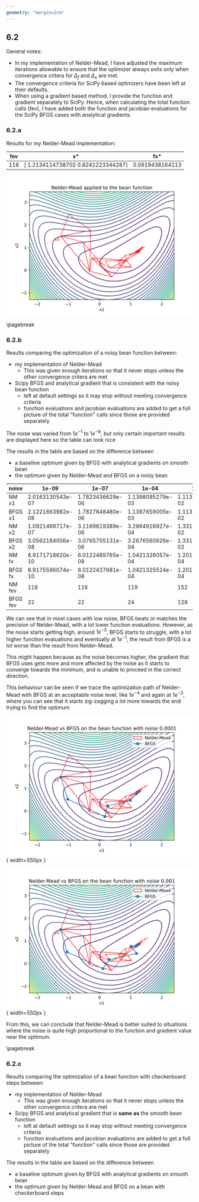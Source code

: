 ```yaml
---
geometry: "margin=2cm"
---
```


## 6.2

General notes:

- In my implementation of Nelder-Mead, I have adjusted the maximum iterations allowable to ensure that the optimizer always exits only when convergence critera for $\Delta_f$ and $\Delta_x$ are met.
- The convergence criteria for SciPy based optimizers have been left at their defaults.
- When using a gradient based method, I provide the function and gradient separately to SciPy. Hence, when calculating the total function calls (fev), I have added both the function and jacobian evaluations for the SciPy BFGS cases with analytical gradients.

### 6.2.a

Results for my Nelder-Mead implementation:

| fev | x\*                                | fx\*            |
| --- | ---------------------------------- | --------------- |
| 118 | [ 1.2134114738702 0.8241223344287] | 0.0919438164113 |

![Optimization path for Nelder-Mead on the Bean function](6.2.a.svg "6.2.a")

\pagebreak

### 6.2.b

Results comparing the optimization of a noisy bean function between:

- my implementation of Nelder-Mead
  - This was given enough iterations so that it never stops unless the other convergence critera are met
- Scipy BFGS and analytical gradient that is consistent with the noisy bean function
  - left at default settings so it may stop without meeting convergence criteria
  - function evaluations and jacobian evaluations are added to get a full picture of the total "function" calls since those are provided separately

The noise was varied from $1e^{-1}$ to $1e^{-9}$, but only certain important results are displayed here so the table can look nice

The results in the table are based on the difference between

- a baseline optimum given by BFGS with analytical gradients on smooth bean
- the optimum given by Nelder-Mead and BFGS on a noisy bean

| noise    | 1e-09            | 1e-07            | 1e-04            | 1e-03            | 1e-01            |
| -------- | ---------------- | ---------------- | ---------------- | ---------------- | ---------------- |
| NM x1    | 2.0163130543e-07 | 1.7823436629e-06 | 1.1398095279e-03 | 1.1137357362e-02 | 1.4233977454e-01 |
| BFGS x1  | 2.1221663982e-08 | 1.7827848480e-06 | 1.1387659005e-03 | 1.1137250698e-02 | 3.0250005917e-01 |
| NM x2    | 1.0921469717e-07 | 3.1169619389e-06 | 3.2864916927e-04 | 1.3311632814e-02 | 2.1351179809e-01 |
| BFGS x2  | 3.0562184006e-08 | 3.0765705131e-06 | 3.2676560626e-04 | 1.3310648521e-02 | 4.3373146544e-01 |
| NM fx    | 8.9171718620e-10 | 6.0122489765e-08 | 1.0421326057e-04 | 1.2019839886e-04 | 3.4746256407e-02 |
| BFGS fx  | 8.9175596074e-10 | 6.0122437681e-08 | 1.0421325524e-04 | 1.2019881706e-04 | 1.2929027499e-01 |
| NM fev   | 118              | 116              | 119              | 152              | 165              |
| BFGS fev | 22               | 22               | 24               | 128              | 260              |

We can see that in most cases with low noise, BFGS beats or matches the precision of Nelder-Mead, with a lot lower function evaluations. However, as the noise starts getting high, around $1e^{-3}$, BFGS starts to struggle, with a lot higher function evaluations and eventually at $1e^{-1}$, the result from BFGS is a lot worse than the result from Nelder-Mead.

This might happen because as the noise becomes higher, the gradient that BFGS uses gets more and more affected by the noise as it starts to converge towards the minimum, and is unable to proceed in the correct direction.

This behaviour can be seen if we trace the optimization path of Nelder-Mead with BFGS at an acceptable noise level, like $1e^{-4}$ and again at $1e^{-3}$, where you can see that it starts zig-zagging a lot more towards the end trying to find the optimum

![Noise of 1e-4](6.2.b.4.svg "6.2.b.4"){ width=550px }

![Noise of 1e-3](6.2.b.3.svg "6.2.b.3"){ width=550px }

From this, we can conclude that Nelder-Mead is better suited to situations where the noise is quite high proportional to the function and gradient value near the optimum.

\pagebreak

### 6.2.c

Results comparing the optimization of a bean function with checkerboard steps between:

- my implementation of Nelder-Mead
  - This was given enough iterations so that it never stops unless the other convergence critera are met
- Scipy BFGS and analytical gradient that is **same as** the smooth bean function
  - left at default settings so it may stop without meeting convergence criteria
  - function evaluations and jacobian evaluations are added to get a full picture of the total "function" calls since those are provided separately

The results in the table are based on the difference between

- a baseline optimum given by BFGS with analytical gradients on smooth bean
- the optimum given by Nelder-Mead and BFGS on a bean with checkerboard steps
